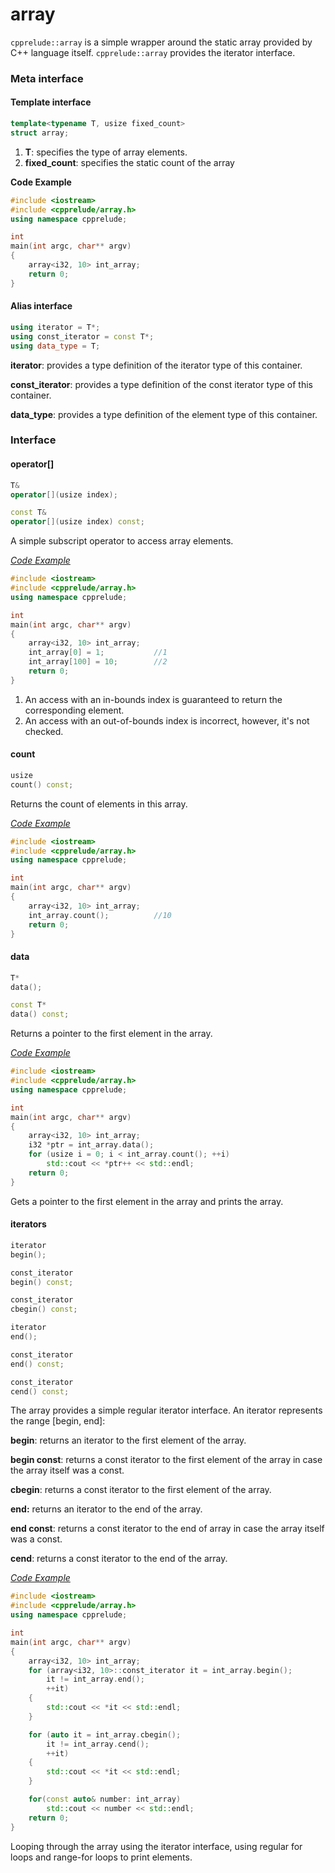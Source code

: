 # array

`cpprelude::array` is a simple wrapper around the static array provided by C++ language itself.  `cpprelude::array` provides the iterator interface.

### Meta interface

#### Template interface

```c++
template<typename T, usize fixed_count>
struct array;
```

1. **T**: specifies the type of array elements.
2. **fixed_count**: specifies the static count of the array

**Code Example**

```c++
#include <iostream>
#include <cpprelude/array.h>
using namespace cpprelude;

int
main(int argc, char** argv)
{
	array<i32, 10> int_array;
	return 0;
}
```

#### Alias interface

```c++
using iterator = T*;
using const_iterator = const T*;
using data_type = T;
```

**iterator**: provides a type definition of the iterator type of this container.

**const_iterator**: provides a type definition of the const iterator type of this container.

**data_type**: provides a type definition of the element type of this container.



### Interface

#### operator[]

```c++
T&
operator[](usize index);

const T&
operator[](usize index) const;
```

A simple subscript operator to access array elements.

*<u>Code Example</u>*

```c++
#include <iostream>
#include <cpprelude/array.h>
using namespace cpprelude;

int
main(int argc, char** argv)
{
	array<i32, 10> int_array;
	int_array[0] = 1;			//1
	int_array[100] = 10;		//2
	return 0;
}
```

1. An access with an in-bounds index is guaranteed to return the corresponding element.
2. An access with an out-of-bounds index is incorrect, however, it's not checked.

#### count

```c++
usize
count() const;
```

Returns the count of elements in this array.

*<u>Code Example</u>*

```c++
#include <iostream>
#include <cpprelude/array.h>
using namespace cpprelude;

int
main(int argc, char** argv)
{
	array<i32, 10> int_array;
	int_array.count();			//10
	return 0;
}
```

#### data

```c++
T*
data();

const T*
data() const;
```

Returns a pointer to the first element in the array.

*<u>Code Example</u>*

```c++
#include <iostream>
#include <cpprelude/array.h>
using namespace cpprelude;

int
main(int argc, char** argv)
{
	array<i32, 10> int_array;
	i32 *ptr = int_array.data();
	for (usize i = 0; i < int_array.count(); ++i)
		std::cout << *ptr++ << std::endl;
	return 0;
}
```

Gets a pointer to the first element in the array and prints the array.

#### iterators

```c++
iterator
begin();

const_iterator
begin() const;

const_iterator
cbegin() const;

iterator
end();

const_iterator
end() const;

const_iterator
cend() const;
```

The array provides a simple regular iterator interface. An iterator represents the range [begin, end]:

**begin**:  returns an iterator to the first element of the array.

**begin const**: returns a const iterator to the first element of the array in case the array itself was a const.

**cbegin**: returns a const iterator to the first element of the array.

**end:** returns an iterator to the end of the array.

**end const**: returns a const iterator to the end of array in case the array itself was a const.

**cend**: returns a const iterator to the end of the array.

*<u>Code Example</u>*

```c++
#include <iostream>
#include <cpprelude/array.h>
using namespace cpprelude;

int
main(int argc, char** argv)
{
	array<i32, 10> int_array;
	for (array<i32, 10>::const_iterator it = int_array.begin();
		it != int_array.end();
		++it)
	{
		std::cout << *it << std::endl;
	}

	for (auto it = int_array.cbegin();
		it != int_array.cend();
		++it)
	{
		std::cout << *it << std::endl;
	}

	for(const auto& number: int_array)
		std::cout << number << std::endl;
	return 0;
}
```

Looping through the array using the iterator interface, using regular for loops and range-for loops to print elements.